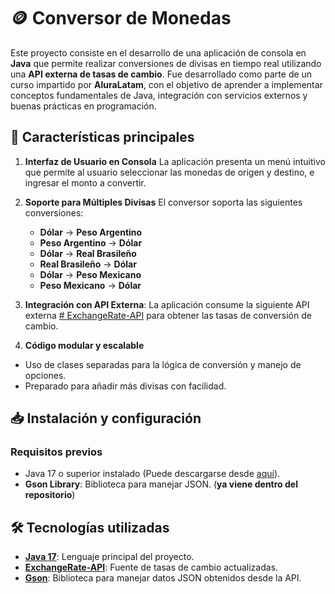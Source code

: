 # 🪙 Conversor de Monedas

Este proyecto consiste en el desarrollo de una aplicación de consola en **Java** que permite realizar conversiones de divisas en tiempo real utilizando una **API externa de tasas de cambio**. Fue desarrollado como parte de un curso impartido por **AluraLatam**, con el objetivo de aprender a implementar conceptos fundamentales de Java, integración con servicios externos y buenas prácticas en programación.

## 🚀 **Características principales**

1. **Interfaz de Usuario en Consola** 
    La aplicación presenta un menú intuitivo que permite al usuario seleccionar las monedas de origen y destino, e ingresar el monto a convertir.
    
2. **Soporte para Múltiples Divisas** 
    El conversor soporta las siguientes conversiones:
	- **Dólar** → **Peso Argentino**
	- **Peso Argentino** → **Dólar**
	- **Dólar** → **Real Brasileño**
	- **Real Brasileño** → **Dólar**
	- **Dólar** → **Peso Mexicano**
	- **Peso Mexicano** → **Dólar**
    
3. **Integración con API Externa**:
    La aplicación consume la siguiente API externa [# ExchangeRate-API](https://www.exchangerate-api.com/) para obtener las tasas de conversión de cambio. 
    
4. **Código modular y escalable**
- Uso de clases separadas para la lógica de conversión y manejo de opciones.
- Preparado para añadir más divisas con facilidad.

## 📥 **Instalación y configuración**
### **Requisitos previos**
- Java 17 o superior instalado (Puede descargarse desde [aquí](https://www.oracle.com/java/technologies/javase/jdk17-archive-downloads.html)).
- **Gson Library**: Biblioteca para manejar JSON. (**ya viene dentro del repositorio**)


## 🛠️ **Tecnologías utilizadas**
- [**Java 17**](https://www.oracle.com/java/technologies/javase/jdk17-archive-downloads.html): Lenguaje principal del proyecto.
- [**ExchangeRate-API**](https://www.exchangerate-api.com/): Fuente de tasas de cambio actualizadas.
- [**Gson**](https://mvnrepository.com/artifact/com.google.code.gson/gson): Biblioteca para manejar datos JSON obtenidos desde la API.


